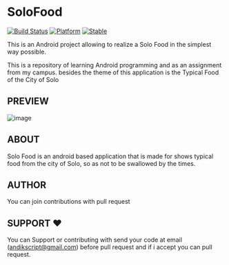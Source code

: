 # SoloFood

[![Build Status](https://travis-ci.org/ali-irawan/xtra.svg?branch=master)](https://travis-ci.org/ali-irawan/xtra)
[![Platform](https://img.shields.io/badge/platform-android-green.svg)](http://developer.android.com/index.html)
[![Stable](https://poser.pugx.org/ali-irawan/xtra/v/stable.svg)](https://poser.pugx.org/ali-irawan/xtra/v/stable.svg)

This is an Android project allowing to realize a Solo Food in the simplest way possible.

This is a repository of learning Android programming and as an assignment from my campus. besides the theme of this application is the Typical Food of the City of Solo

PREVIEW
-----

![image](resouces/solofood.gif)

ABOUT
-----

Solo Food is an android based application that is made for shows
typical food from the city of Solo, so as not to be swallowed by the times.


AUTHOR
-----

You can join contributions with pull request 

SUPPORT ❤️
-----

You can Support or contributing with send your code at email (andikscript@gmail.com) before pull request 
and if i accept you can pull request.
